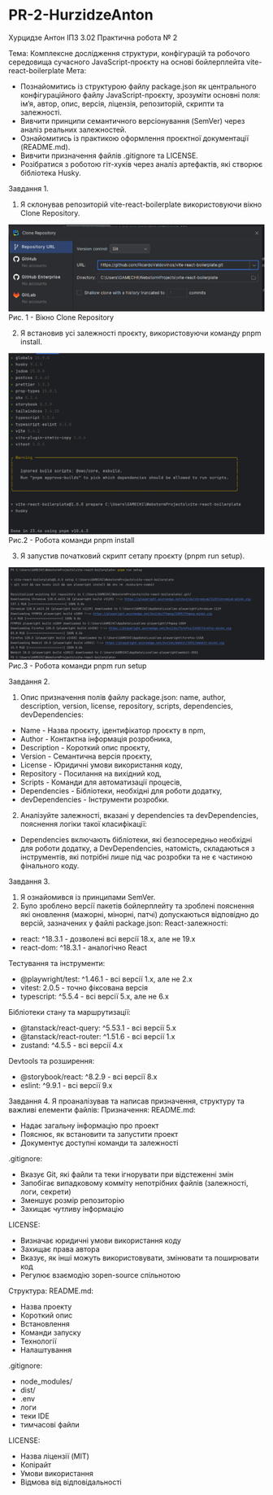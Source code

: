 # PR-2-HurzidzeAnton
Хурцидзе Антон IПЗ 3.02 Практична робота № 2

Тема: Комплексне дослідження структури, конфігурацій та робочого середовища сучасного JavaScript-проєкту на основі бойлерплейта vite-react-boilerplate
Мета:
- Познайомитись із структурою файлу package.json як центрального конфігураційного файлу JavaScript-проєкту, зрозуміти основні поля: імʼя, автор, опис, версія, ліцензія, репозиторій, скрипти та залежності.
- Вивчити принципи семантичного версіонування (SemVer) через аналіз реальних залежностей.
- Ознайомитись із практикою оформлення проєктної документації (README.md).
- Вивчити призначення файлів .gitignore та LICENSE.
- Розібратися з роботою гіт-хуків через аналіз артефактів, які створює бібліотека Husky.

Завдання 1.
1. Я склонував репозиторій vite-react-boilerplate використовуючи вiкно Clone Repository.

![1](https://github.com/GAMECHl/PR-2-HurzidzeAnton/blob/main/1.png)
Рис. 1 - Вiкно Clone Repository

2. Я встановив усі залежності проєкту, використовуючи команду pnpm install.

![2](https://github.com/GAMECHl/PR-2-HurzidzeAnton/blob/main/2.png)
Рис.2 - Робота команди pnpm install

3. Я запустив початковий скрипт сетапу проєкту (pnpm run setup).

![3](https://github.com/GAMECHl/PR-2-HurzidzeAnton/blob/main/3.png)
Рис.3 - Робота команди pnpm run setup

Завдання 2.
1. Опис призначення полів файлу package.json: name, author, description, version, license, repository, scripts, dependencies, devDependencies:
- Name - Назва проєкту, iдентифікатор проєкту в npm,
- Author - Контактна інформація розробника,
- Description - Короткий опис проєкту,
- Version - Семантична версія проєкту,
- License - Юридичні умови використання коду,
- Repository - Посилання на вихідний код,
- Scripts - Команди для автоматизації процесів,
- Dependencies - Бібліотеки, необхідні для роботи додатку,
- devDependencies - Інструменти розробки.
2. Аналізуйте залежності, вказані у dependencies та devDependencies, пояснення логіки такої класифікації:
- Dependencies включають бібліотеки, які безпосередньо необхідні для роботи додатку, а DevDependencies, натомість, складаються з інструментів, які потрібні лише під час розробки та не є частиною фінального коду.

Завдання 3.
1. Я ознайомився із принципами SemVer.
2. Було зроблено версії пакетів бойлерплейту та зробленi пояснення які оновлення (мажорні, мінорні, патчі) допускаються відповідно до версій, зазначених у файлі package.json:
React-залежності:
- react: ^18.3.1 - дозволені всі версії 18.x, але не 19.x
- react-dom: ^18.3.1 - аналогічно React


Тестування та інструменти:
- @playwright/test: ^1.46.1 - всі версії 1.x, але не 2.x
- vitest: 2.0.5 - точно фіксована версія
- typescript: ^5.5.4 - всі версії 5.x, але не 6.x


Бібліотеки стану та маршрутизації:
- @tanstack/react-query: ^5.53.1 - всі версії 5.x
- @tanstack/react-router: ^1.51.6 - всі версії 1.x
- zustand: ^4.5.5 - всі версії 4.x

Devtools та розширення:
- @storybook/react: ^8.2.9 - всі версії 8.x
- eslint: ^9.9.1 - всі версії 9.x

Завдання 4.
Я проаналізував та написав призначення, структуру та важливі елементи файлів:
Призначення:
README.md:
- Надає загальну інформацію про проект
- Пояснює, як встановити та запустити проект
- Документує доступні команди та залежності

.gitignore:
- Вказує Git, які файли та теки ігнорувати при відстеженні змін
- Запобігає випадковому комміту непотрібних файлів (залежності, логи, секрети)
- Зменшує розмір репозиторію
- Захищає чутливу інформацію

LICENSE:
- Визначає юридичні умови використання коду
- Захищає права автора
- Вказує, як інші можуть використовувати, змінювати та поширювати код
- Регулює взаємодію зopen-source спільнотою

Структура:
README.md:
- Назва проекту
- Короткий опис
- Встановлення
- Команди запуску
- Технології
- Налаштування

.gitignore:
- node_modules/
- dist/
- .env
- логи
- теки IDE
- тимчасові файли

LICENSE:
- Назва ліцензії (MIT)
- Копірайт
- Умови використання
- Відмова від відповідальності
